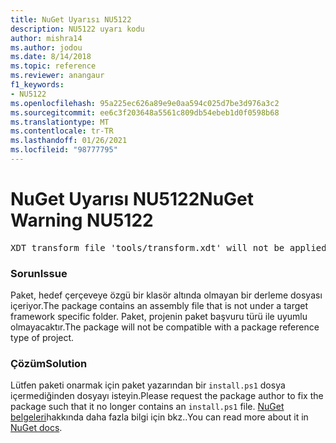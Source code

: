 ```yaml
---
title: NuGet Uyarısı NU5122
description: NU5122 uyarı kodu
author: mishra14
ms.author: jodou
ms.date: 8/14/2018
ms.topic: reference
ms.reviewer: anangaur
f1_keywords:
- NU5122
ms.openlocfilehash: 95a225ec626a89e9e0aa594c025d7be3d976a3c2
ms.sourcegitcommit: ee6c3f203648a5561c809db54ebeb1d0f0598b68
ms.translationtype: MT
ms.contentlocale: tr-TR
ms.lasthandoff: 01/26/2021
ms.locfileid: "98777795"
---
```

# <a name="nuget-warning-nu5122"></a><span data-ttu-id="eef34-103">NuGet Uyarısı NU5122</span><span class="sxs-lookup"><span data-stu-id="eef34-103">NuGet Warning NU5122</span></span>
<pre>XDT transform file 'tools/transform.xdt' will not be applied when the package is installed after the migration.</pre>

### <a name="issue"></a><span data-ttu-id="eef34-104">Sorun</span><span class="sxs-lookup"><span data-stu-id="eef34-104">Issue</span></span>

<span data-ttu-id="eef34-105">Paket, hedef çerçeveye özgü bir klasör altında olmayan bir derleme dosyası içeriyor.</span><span class="sxs-lookup"><span data-stu-id="eef34-105">The package contains an assembly file that is not under a target framework specific folder.</span></span> <span data-ttu-id="eef34-106">Paket, projenin paket başvuru türü ile uyumlu olmayacaktır.</span><span class="sxs-lookup"><span data-stu-id="eef34-106">The package will not be compatible with a package reference type of project.</span></span>


### <a name="solution"></a><span data-ttu-id="eef34-107">Çözüm</span><span class="sxs-lookup"><span data-stu-id="eef34-107">Solution</span></span>

<span data-ttu-id="eef34-108">Lütfen paketi onarmak için paket yazarından bir `install.ps1` dosya içermediğinden dosyayı isteyin.</span><span class="sxs-lookup"><span data-stu-id="eef34-108">Please request the package author to fix the package such that it no longer contains an `install.ps1` file.</span></span> <span data-ttu-id="eef34-109">[NuGet belgeleri](../../consume-packages/migrate-packages-config-to-package-reference.md)hakkında daha fazla bilgi için bkz..</span><span class="sxs-lookup"><span data-stu-id="eef34-109">You can read more about it in [NuGet docs](../../consume-packages/migrate-packages-config-to-package-reference.md).</span></span>

